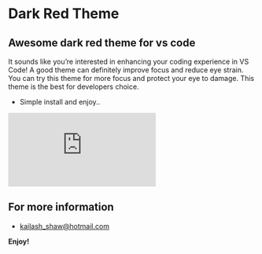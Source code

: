 # Dark Red Theme

## Awesome dark red theme for vs code

It sounds like you’re interested in enhancing your coding experience in VS Code! A good theme can definitely improve focus and reduce eye strain. You can try this theme for more focus and protect your eye to damage. This theme is the best for developers choice.

* Simple install and enjoy..


![](https://github.com/kailash-shaw/vscode-dark-red-theme/blob/5f359febca016543c387cabe57938cb5626c90d6/README.md)

## For more information
* [kailash_shaw@hotmail.com](https://github.com/kailash-shaw/vscode-dark-red-theme/tree/master)


**Enjoy!**
